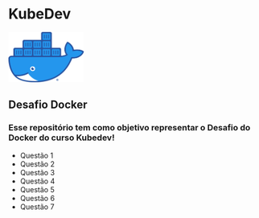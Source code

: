 # KubeDev

<img src="./assets/docker-logo.png" alt="Docker logo" style="height: 100px; width:150px;"/>

## Desafio Docker

### Esse repositório tem como objetivo representar  o Desafio do Docker do curso Kubedev!

* Questão 1
* Questão 2
* Questão 3
* Questão 4
* Questão 5
* Questão 6
* Questão 7

